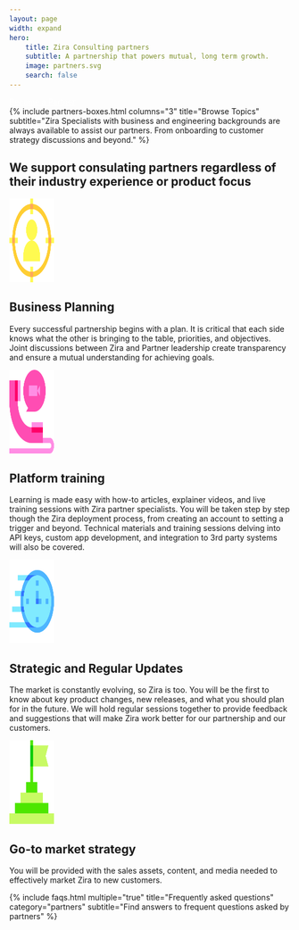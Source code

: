 ```yaml
---
layout: page
width: expand
hero:
    title: Zira Consulting partners
    subtitle: A partnership that powers mutual, long term growth.
    image: partners.svg
    search: false
---
```

<div class="uk-section uk-text-center">
    <a style="color:white" class="uk-button uk-button-primary uk-button-large" href="/contact">Became a Partner</a>
</div>
<!-- Browse Topics -->
{% include partners-boxes.html columns="3" title="Browse Topics" subtitle="Zira Specialists with business and engineering backgrounds are always available to assist our partners. From onboarding to customer strategy discussions and beyond." %}
<div class="uk-container uk-container-medium">
    <!-- paragraphs -->
    <h2 class="uk-text-center">
        We support consulating partners regardless of their industry experience or product focus
    </h2>
    <div class="uk-margin-large uk-panel">
        <img class="uk-align-left uk-margin-remove-adjacent" src="/uploads/target-audience.png" width="80px"
            height="150" alt="Example image">
        <h2 class="white">Business Planning</h2>
        <p class="white">
            Every successful partnership begins with a plan. It is critical that each side knows what the other is
            bringing to the table, priorities, and objectives. Joint discussions between Zira and Partner leadership
            create transparency and ensure a mutual understanding for achieving goals.
        </p>
    </div>
    <div class="uk-margin-large uk-panel">
        <img class="uk-align-left uk-margin-remove-adjacent" src="/uploads/video-call.png" width="80px" height="150"
            alt="Example image">
        <h2 class="white">Platform training</h2>
        <p class="white">
            Learning is made easy with how-to articles, explainer videos, and live training sessions with Zira partner
            specialists. You will be taken step by step though the Zira deployment process, from creating an account to
            setting a trigger and beyond. Technical materials and training sessions delving into API keys, custom app
            development, and integration to 3rd party systems will also be covered.
        </p>
    </div>
    <div class="uk-margin-large uk-panel">
        <img class="uk-align-left uk-margin-remove-adjacent" src="/uploads/fast.png" width="80px" height="150"
            alt="Example image">
        <h2 class="white">Strategic and Regular Updates</h2>
        <p class="white">
            The market is constantly evolving, so Zira is too. You will be the first to know about key product changes,
            new releases, and what you should plan for in the future. We will hold regular sessions together to provide
            feedback and suggestions that will make Zira work better for our partnership and our customers.
        </p>
    </div>
    <div class="uk-margin-large uk-panel">
        <img class="uk-align-left uk-margin-remove-adjacent" src="/uploads/pyramid.png" width="80px" height="150"
            alt="Example image">
        <h2 class="white">Go-to market strategy</h2>
        <p class="white">
            You will be provided with the sales assets, content, and media needed to effectively market Zira to new
            customers.
        </p>
    </div>
</div>

<!-- faqs -->
{% include faqs.html multiple="true" title="Frequently asked questions" category="partners" subtitle="Find answers to
frequent questions asked by partners" %}